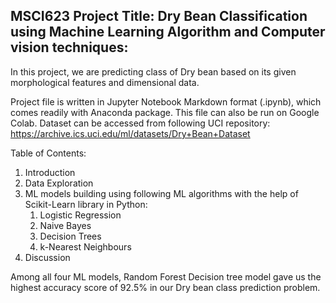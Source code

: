 ## MSCI623 Project Title: Dry Bean Classification using Machine Learning Algorithm and Computer vision techniques:

In this project, we are predicting class of Dry bean based on its given morphological features and dimensional data.

Project file is written in Jupyter Notebook Markdown format (.ipynb), which comes readily with Anaconda package. This file can also be run on Google Colab.
Dataset can be accessed from following UCI repository: https://archive.ics.uci.edu/ml/datasets/Dry+Bean+Dataset

Table of Contents:
1) Introduction
2) Data Exploration
3) ML models building using following ML algorithms with the help of Scikit-Learn library in Python:
    1) Logistic Regression
    2) Naive Bayes
    3) Decision Trees
    4) k-Nearest Neighbours
4) Discussion

Among all four ML models, Random Forest Decision tree model gave us the highest accuracy score of 92.5% in our Dry bean class prediction problem.
